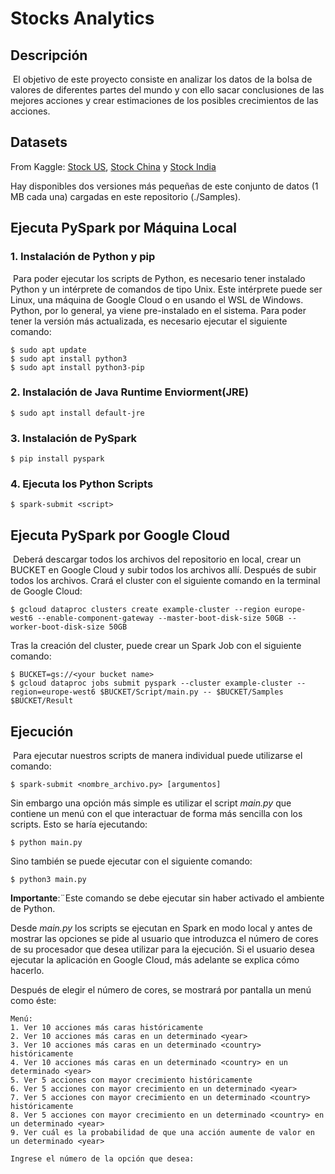 # Stocks Analytics

## Descripción
​	El objetivo de este proyecto consiste en analizar los datos de la bolsa de valores de diferentes partes del mundo y con ello sacar conclusiones de las mejores acciones y crear estimaciones de los posibles crecimientos de las acciones.

## Datasets
  From Kaggle: [Stock US](https://www.kaggle.com/datasets/paultimothymooney/stock-market-data), [Stock China](https://www.kaggle.com/datasets/stevenchen116/stockchina-minute) y [Stock India](https://www.kaggle.com/datasets/debashis74017/stock-market-data-nifty-50-stocks-1-min-data)

  Hay disponibles dos versiones más pequeñas de este conjunto de datos (1 MB cada una) cargadas en este repositorio (./Samples).

## Ejecuta PySpark por Máquina Local
### 1. Instalación de Python y pip
​	Para poder ejecutar los scripts de Python, es necesario tener instalado Python y un intérprete de comandos de tipo Unix. Este intérprete puede ser Linux, una máquina de Google Cloud o en usando el WSL de Windows. Python, por lo general, ya viene pre-instalado en el sistema. Para poder tener la versión más actualizada, es necesario ejecutar el siguiente comando:
```shell
$ sudo apt update
$ sudo apt install python3
$ sudo apt install python3-pip
```
### 2. Instalación de Java Runtime Enviorment(JRE)
```shell
$ sudo apt install default-jre
```
### 3. Instalación de PySpark
```shell
$ pip install pyspark
```
### 4. Ejecuta los Python Scripts
```shell
$ spark-submit <script>
```

## Ejecuta PySpark por Google Cloud
​	Deberá descargar todos los archivos del repositorio en local, crear un BUCKET en Google Cloud y subir todos los archivos allí. Después de subir todos los archivos. Crará el cluster con el siguiente comando en la terminal de Google Cloud:
```shell
$ gcloud dataproc clusters create example-cluster --region europe-west6 --enable-component-gateway --master-boot-disk-size 50GB --worker-boot-disk-size 50GB
```
  Tras la creación del cluster, puede crear un Spark Job con el siguiente comando:

```shell
$ BUCKET=gs://<your bucket name>
$ gcloud dataproc jobs submit pyspark --cluster example-cluster --region=europe-west6 $BUCKET/Script/main.py -- $BUCKET/Samples $BUCKET/Result
```

## Ejecución

​	Para ejecutar nuestros scripts de manera individual puede utilizarse el comando:

```
$ spark-submit <nombre_archivo.py> [argumentos]
```

  Sin embargo una opción más simple es utilizar el script *main.py* que contiene un menú con el que interactuar de forma más sencilla con los scripts. Esto se haría ejecutando:

```
$ python main.py
```

  Sino también se puede ejecutar con el siguiente comando:

```
$ python3 main.py
```

**Importante**:¨Este comando se debe ejecutar sin haber activado el ambiente de Python.

  Desde *main.py* los scripts se ejecutan en Spark en modo local y antes de mostrar las opciones se pide al usuario que introduzca el número de cores de su procesador que desea utilizar para la ejecución. Si el usuario desea ejecutar la aplicación en Google Cloud, más adelante se explica cómo hacerlo.

  Después de elegir el número de cores, se mostrará por pantalla un menú como éste:

```shell
Menú:
1. Ver 10 acciones más caras históricamente
2. Ver 10 acciones más caras en un determinado <year>
3. Ver 10 acciones más caras en un determinado <country> históricamente
4. Ver 10 acciones más caras en un determinado <country> en un determinado <year>
5. Ver 5 acciones con mayor crecimiento históricamente
6. Ver 5 acciones con mayor crecimiento en un determinado <year>
7. Ver 5 acciones con mayor crecimiento en un determinado <country> históricamente
8. Ver 5 acciones con mayor crecimiento en un determinado <country> en un determinado <year>
9. Ver cuál es la probabilidad de que una acción aumente de valor en un determinado <year>

Ingrese el número de la opción que desea:
```
